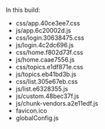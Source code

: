 In this build:

- css/app.40ce3ee7.css
- js/app.6c20002d.js
- css/login.30638475.css
- js/login.4c2dc696.js
- css/home.f802d73f.css
- js/home.caae7556.js
- css/topics.e1df871e.css
- js/topics.eb41bd3b.js
- css/list.305e67eb.css
- js/list.e6328355.js
- js/custom.48bec37f.js
- js/chunk-vendors.a2e11edf.js
- favicon.ico
- globalConfig.js
